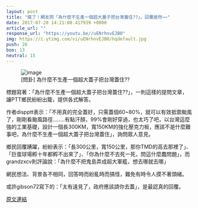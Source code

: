 ```yaml
---
layout: post
title: "瘋了！網友問「為什麼不生產一個超大蓋子把台灣蓋住??」，回覆居然⋯⋯"
date: 2017-07-28 14:21:08.417939 +0800
article_url: ""
response_url: "https://youtu.be//uENrhnvEJB0"
img: https://i.ytimg.com/vi/uENrhnvEJB0/hqdefault.jpg
push: 26
boo: 13
neutral: 15
---
```


<figure>
<img src="https://i.ytimg.com/vi/uENrhnvEJB0/hqdefault.jpg" alt="image">
<figcaption>
[問卦] 為什麼不生產一個超大蓋子把台灣蓋住??
</figcaption>
</figure>



標題寫著：「為什麼不生產一個超大蓋子把台灣蓋住??」，一則這樣的提問文章，讓PTT鄉民紛紛出籠，提供各式解答。

作者dispptt表示：「不用真的完全蓋好，只需蓋個60~80%，就可以有效抵禦颱風了，剛剛看颱風路徑........有點汗顏，99%會剛好穿過，也太巧了吧，以台灣這麼強的工業基礎，設計一個長300KM，寬150KM的強化壓克力板，應該不是什麼難事吧，為什麼不生產一個超大蓋子把台灣蓋住」，詢問眾人意見。

鄉民回覆踴躍，紛紛表示：「長300公里，寬150公里，那你TMD的高去那裡了」、「巨蛋球場孵十年都孵不出來了」、「你為什麼不去死一死，問這什麼蠢問題」，而grandzxcv則評論說：「為什麼不把鬼島弄成超大軍艦，想去哪就去哪」

網民想法、背景各不相同，回答時而紛亂時而搞怪，難免有時令人摸不著頭緒。

或許gibson72寫下的：「太有遠見了，政府應該請你去蓋」，是最認真的回覆。

<a href = "https://www.ptt.cc/bbs/Gossiping/M.1501195369.A.C3B.html">原文連結</a>

